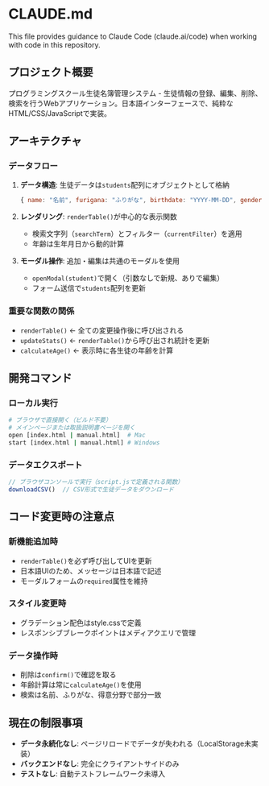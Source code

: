 # CLAUDE.md

This file provides guidance to Claude Code (claude.ai/code) when working with code in this repository.

## プロジェクト概要

プログラミングスクール生徒名簿管理システム - 生徒情報の登録、編集、削除、検索を行うWebアプリケーション。日本語インターフェースで、純粋なHTML/CSS/JavaScriptで実装。

## アーキテクチャ

### データフロー
1. **データ構造**: 生徒データは`students`配列にオブジェクトとして格納
   ```javascript
   { name: "名前", furigana: "ふりがな", birthdate: "YYYY-MM-DD", gender: "男|女", specialty: "専門分野" }
   ```

2. **レンダリング**: `renderTable()`が中心的な表示関数
   - 検索文字列（`searchTerm`）とフィルター（`currentFilter`）を適用
   - 年齢は生年月日から動的計算

3. **モーダル操作**: 追加・編集は共通のモーダルを使用
   - `openModal(student)`で開く（引数なしで新規、ありで編集）
   - フォーム送信で`students`配列を更新

### 重要な関数の関係
- `renderTable()` ← 全ての変更操作後に呼び出される
- `updateStats()` ← `renderTable()`から呼び出され統計を更新
- `calculateAge()` ← 表示時に各生徒の年齢を計算

## 開発コマンド

### ローカル実行
```bash
# ブラウザで直接開く（ビルド不要）
# メインページまたは取扱説明書ページを開く
open [index.html | manual.html]  # Mac
start [index.html | manual.html] # Windows
```

### データエクスポート
```javascript
// ブラウザコンソールで実行（script.jsで定義される関数）
downloadCSV()  // CSV形式で生徒データをダウンロード
```

## コード変更時の注意点

### 新機能追加時
- `renderTable()`を必ず呼び出してUIを更新
- 日本語UIのため、メッセージは日本語で記述
- モーダルフォームの`required`属性を維持

### スタイル変更時
- グラデーション配色はstyle.cssで定義
- レスポンシブブレークポイントはメディアクエリで管理

### データ操作時
- 削除は`confirm()`で確認を取る
- 年齢計算は常に`calculateAge()`を使用
- 検索は名前、ふりがな、得意分野で部分一致

## 現在の制限事項

- **データ永続化なし**: ページリロードでデータが失われる（LocalStorage未実装）
- **バックエンドなし**: 完全にクライアントサイドのみ
- **テストなし**: 自動テストフレームワーク未導入